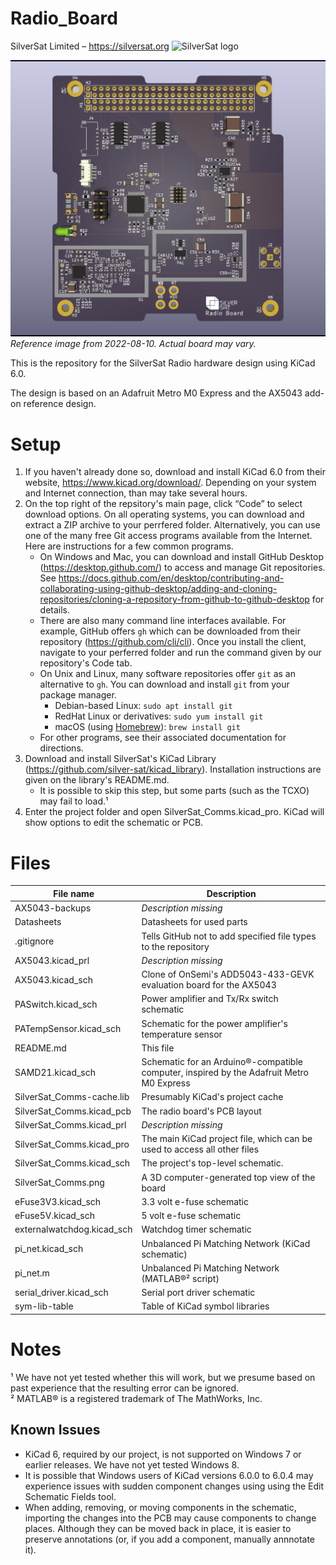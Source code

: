 # Radio_Board
SilverSat Limited – https://silversat.org
![SilverSat logo](https://silversat.org/wp-content/uploads/2019/08/silversat-logo.png)

![Image](SilverSat_Comms.png "Top view of radio board")
_Reference image from 2022-08-10. Actual board may vary._

This is the repository for the SilverSat Radio hardware design using KiCad 6.0.

The design is based on an Adafruit Metro M0 Express and the AX5043 add-on reference design.

# Setup
1. If you haven't already done so, download and install KiCad 6.0 from their website, https://www.kicad.org/download/. Depending on your system and Internet connection, than may take several hours.
2. On the top right of the repsitory's main page, click “Code” to select download options. On all operating systems, you can download and extract a ZIP archive to your perrfered folder. Alternatively, you can use one of the many free Git access programs available from the Internet. Here are instructions for a few common programs.
   * On Windows and Mac, you can download and install GitHub Desktop (https://desktop.github.com/) to access and manage Git repositories. See https://docs.github.com/en/desktop/contributing-and-collaborating-using-github-desktop/adding-and-cloning-repositories/cloning-a-repository-from-github-to-github-desktop for details.
   * There are also many command line interfaces available. For example, GitHub offers `gh` which can be downloaded from their repository (https://github.com/cli/cli). Once you install the client, navigate to your perferred folder and run the command given by our repository's Code tab.
   * On Unix and Linux, many software repositories offer `git` as an alternative to `gh`. You can download and install `git` from your package manager.
     - Debian-based Linux: `sudo apt install git`
     - RedHat Linux or derivatives: `sudo yum install git`
     - macOS (using [Homebrew](https://github.com/Homebrew/brew)): `brew install git`
   * For other programs, see their associated documentation for directions.
3. Download and install SilverSat's KiCad Library (https://github.com/silver-sat/kicad_library). Installation instructions are given on the library's README.md.
   - It is possible to skip this step, but some parts (such as the TCXO) may fail to load.¹
5. Enter the project folder and open SilverSat_Comms.kicad_pro. KiCad will show options to edit the schematic or PCB.

# Files
| File name                 | Description                                                                              |
| ------------------------- | ---------------------------------------------------------------------------------------- |
| AX5043-backups            | _Description missing_                                                                    |
| Datasheets                | Datasheets for used parts                                                                |
| .gitignore                | Tells GitHub not to add specified file types to the repository                           |
| AX5043.kicad_prl          | _Description missing_                                                                    |
| AX5043.kicad_sch          | Clone of OnSemi's ADD5043-433-GEVK evaluation board for the AX5043                       |
| PASwitch.kicad_sch        | Power amplifier and Tx/Rx switch schematic                                               |
| PATempSensor.kicad_sch    | Schematic for the power amplifier's temperature sensor                                   |
| README.md                 | This file                                                                                |
| SAMD21.kicad_sch          | Schematic for an Arduino®-compatible computer, inspired by the Adafruit Metro M0 Express |
| SilverSat_Comms-cache.lib | Presumably KiCad's project cache                                                         |
| SilverSat_Comms.kicad_pcb | The radio board's PCB layout                                                             |
| SilverSat_Comms.kicad_prl | _Description missing_                                                                    |
| SilverSat_Comms.kicad_pro | The main KiCad project file, which can be used to access all other files                 |
| SilverSat_Comms.kicad_sch | The project's top-level schematic.                                                       |
| SilverSat_Comms.png       | A 3D computer-generated top view of the board                                            |
| eFuse3V3.kicad_sch        | 3.3 volt e-fuse schematic                                                                |
| eFuse5V.kicad_sch         | 5 volt e-fuse schematic                                                                  |
| externalwatchdog.kicad_sch| Watchdog timer schematic                                                                 |
| pi_net.kicad_sch          | Unbalanced Pi Matching Network (KiCad schematic)                                         |
| pi_net.m                  | Unbalanced Pi Matching Network (MATLAB®² script)                                         |
| serial_driver.kicad_sch   | Serial port driver schematic                                                             |
| sym-lib-table             | Table of KiCad symbol libraries                                                          |

# Notes
¹ We have not yet tested whether this will work, but we presume based on past experience that the resulting error can be ignored. <br>
² MATLAB® is a registered trademark of The MathWorks, Inc.

## Known Issues
- KiCad 6, required by our project, is not supported on Windows 7 or earlier releases. We have not yet tested Windows 8.
- It is possible that Windows users of KiCad versions 6.0.0 to 6.0.4 may experience issues with sudden component changes using using the Edit Schematic Fields tool.
- When adding, removing, or moving components in the schematic, importing the changes into the PCB may cause components to change places. Although they can be moved back in place, it is easier to preserve annotations (or, if you add a component, manually annnotate it).
